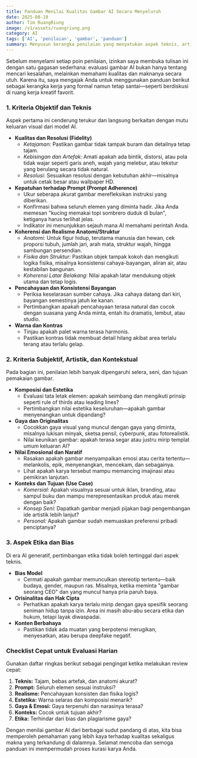 ```yaml
---
title: Panduan Menilai Kualitas Gambar AI Secara Menyeluruh
date: 2025-08-10
author: Tim RuangRiung
image: /v1/assets/ruangriung.png
category: AI
tags: ['AI', 'penilaian', 'gambar', 'panduan']
summary: Menyusun kerangka penilaian yang menyatukan aspek teknis, artistik, hingga etika agar evaluasi gambar AI menjadi lebih tajam namun tetap fleksibel untuk berbagai kebutuhan.
---
```


Sebelum menyelami setiap poin penilaian, izinkan saya membuka tulisan ini dengan satu gagasan sederhana: evaluasi gambar AI bukan hanya tentang mencari kesalahan, melainkan memahami kualitas dan maknanya secara utuh. Karena itu, saya mengajak Anda untuk menggunakan panduan berikut sebagai kerangka kerja yang formal namun tetap santai—seperti berdiskusi di ruang kerja kreatif favorit.

### 1. Kriteria Objektif dan Teknis

Aspek pertama ini cenderung terukur dan langsung berkaitan dengan mutu keluaran visual dari model AI.

- **Kualitas dan Resolusi (Fidelity)**
  - *Ketajaman:* Pastikan gambar tidak tampak buram dan detailnya tetap tajam.
  - *Kebisingan dan Artefak:* Amati apakah ada bintik, distorsi, atau pola tidak wajar seperti garis aneh, wajah yang melebur, atau tekstur yang berulang secara tidak natural.
  - *Resolusi:* Sesuaikan resolusi dengan kebutuhan akhir—misalnya untuk cetak besar atau wallpaper HD.
- **Kepatuhan terhadap Prompt (Prompt Adherence)**
  - Ukur seberapa akurat gambar merefleksikan instruksi yang diberikan.
  - Konfirmasi bahwa seluruh elemen yang diminta hadir. Jika Anda memesan "kucing memakai topi sombrero duduk di bulan", ketiganya harus terlihat jelas.
  - Indikator ini menunjukkan sejauh mana AI memahami perintah Anda.
- **Koherensi dan Realisme Anatomi/Struktur**
  - *Anatomi:* Untuk figur hidup, terutama manusia dan hewan, cek proporsi tubuh, jumlah jari, arah mata, struktur wajah, hingga sambungan persendian.
  - *Fisika dan Struktur:* Pastikan objek tampak kokoh dan mengikuti logika fisika, misalnya konsistensi cahaya-bayangan, aliran air, atau kestabilan bangunan.
  - *Koherensi Latar Belakang:* Nilai apakah latar mendukung objek utama dan tetap logis.
- **Pencahayaan dan Konsistensi Bayangan**
  - Periksa keselarasan sumber cahaya. Jika cahaya datang dari kiri, bayangan semestinya jatuh ke kanan.
  - Pertimbangkan apakah pencahayaan terasa natural dan cocok dengan suasana yang Anda minta, entah itu dramatis, lembut, atau studio.
- **Warna dan Kontras**
  - Tinjau apakah palet warna terasa harmonis.
  - Pastikan kontras tidak membuat detail hilang akibat area terlalu terang atau terlalu gelap.

### 2. Kriteria Subjektif, Artistik, dan Kontekstual

Pada bagian ini, penilaian lebih banyak dipengaruhi selera, seni, dan tujuan pemakaian gambar.

- **Komposisi dan Estetika**
  - Evaluasi tata letak elemen: apakah seimbang dan mengikuti prinsip seperti rule of thirds atau leading lines?
  - Pertimbangkan nilai estetika keseluruhan—apakah gambar menyenangkan untuk dipandang?
- **Gaya dan Originalitas**
  - Cocokkan gaya visual yang muncul dengan gaya yang diminta, misalnya lukisan minyak, sketsa pensil, cyberpunk, atau fotorealistik.
  - Nilai keunikan gambar: apakah terasa segar atau justru mirip templat umum keluaran AI?
- **Nilai Emosional dan Naratif**
  - Rasakan apakah gambar menyampaikan emosi atau cerita tertentu—melankolis, epik, menyenangkan, mencekam, dan sebagainya.
  - Lihat apakah karya tersebut mampu memancing imajinasi atau pemikiran lanjutan.
- **Konteks dan Tujuan (Use Case)**
  - *Komersial:* Apakah visualnya sesuai untuk iklan, branding, atau sampul buku dan mampu merepresentasikan produk atau merek dengan baik?
  - *Konsep Seni:* Dapatkah gambar menjadi pijakan bagi pengembangan ide artistik lebih lanjut?
  - *Personal:* Apakah gambar sudah memuaskan preferensi pribadi penciptanya?

### 3. Aspek Etika dan Bias

Di era AI generatif, pertimbangan etika tidak boleh tertinggal dari aspek teknis.

- **Bias Model**
  - Cermati apakah gambar memunculkan stereotip tertentu—baik budaya, gender, maupun ras. Misalnya, ketika meminta "gambar seorang CEO" dan yang muncul hanya pria paruh baya.
- **Orisinalitas dan Hak Cipta**
  - Perhatikan apakah karya terlalu mirip dengan gaya spesifik seorang seniman hidup tanpa izin. Area ini masih abu-abu secara etika dan hukum, tetapi layak diwaspadai.
- **Konten Berbahaya**
  - Pastikan tidak ada muatan yang berpotensi merugikan, menyesatkan, atau berupa deepfake negatif.

### Checklist Cepat untuk Evaluasi Harian

Gunakan daftar ringkas berikut sebagai pengingat ketika melakukan review cepat:

1. **Teknis:** Tajam, bebas artefak, dan anatomi akurat?
2. **Prompt:** Seluruh elemen sesuai instruksi?
3. **Realisme:** Pencahayaan konsisten dan fisika logis?
4. **Estetika:** Warna selaras dan komposisi menarik?
5. **Gaya & Emosi:** Gaya terpenuhi dan narasinya terasa?
6. **Konteks:** Cocok untuk tujuan akhir?
7. **Etika:** Terhindar dari bias dan plagiarisme gaya?

Dengan menilai gambar AI dari berbagai sudut pandang di atas, kita bisa memperoleh pemahaman yang lebih kaya terhadap kualitas sekaligus makna yang terkandung di dalamnya. Selamat mencoba dan semoga panduan ini mempermudah proses kurasi karya Anda.
